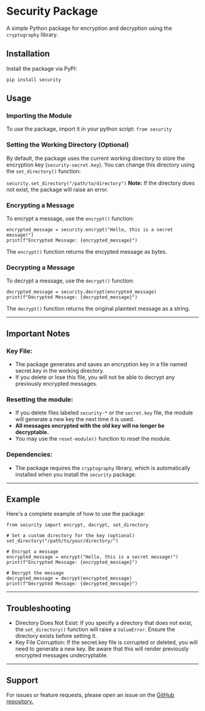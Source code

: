 # Security Package

A simple Python package for encryption and decryption using the `cryptography` library.

## Installation

Install the package via PyPI:

`pip install security`

## Usage

### Importing the Module
To use the package, import it in your python script:
`from security`

### Setting the Working Directory (Optional)
By default, the package uses the current working directory to store the encryption key (`security-secret.key`).
You can change this directory using the `set_directory()` function:

`security.set_directory("/path/to/directory")`
**Note:** If the directory does not exist, the package will raise an error.

### Encrypting a Message
To encrypt a message, use the `encrypt()` function:
```
encrypted_message = security.encrypt("Hello, this is a secret message!")
print(f"Encrypted Message: {encrypted_message}")
```
The `encrypt()` function returns the encypted message as bytes.

### Decrypting a Message
To decrypt a message, use the `decrypt()` function:
```
decrypted_message = security.decrypt(encrypted_message)
print(f"Decrypted Message: {decrypted_message}")
```
The `decrypt()` function returns the original plaintext message as a string.
<hr>

## Important Notes

### Key File:
- The package generates and saves an encryption key in a file named secret.key in the working directory.
- If you delete or lose this file, you will not be able to decrypt any previously encrypted messages.

### Resetting the module:
- If you delete files labeled `security-*` or the `secret.key` file, the module will generate a new key the next time it is used.
- **All messages encrypted with the old key will no longer be decryptable.**
- You may use the `reset-module()` function to reset the module.

### Dependencies:
- The package requires the `cryptography` library, which is automatically installed when you install the `security` package.

<hr>

## Example
Here's a complete example of how to use the package:
```
from security import encrypt, decrypt, set_directory

# Set a custom directory for the key (optional)
set_directory("/path/to/your/directory/")

# Encrypt a message
encrypted_message = encrypt("Hello, this is a secret message!")
print(f"Encrypted Message: {encrypted_message}")

# Decrypt the message
decrypted_message = decrypt(encrypted_message)
print(f"Decrypted Message: {decrypted_message}")
```

<hr>

## Troubleshooting
- Directory Does Not Exist:
    If you specify a directory that does not exist, the `set_directory()` function will raise a `ValueError`. Ensure the directory exists before setting it.
- Key File Corruption:
    If the secret.key file is corrupted or deleted, you will need to generate a new key. Be aware that this will render previously encrypted messages undecryptable.

<hr>

##  Support
For issues or feature requests, please open an issue on the [GitHub repository.](https://github.com/EliMontgomer-y/security)

